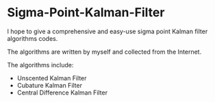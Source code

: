 # Sigma-Point-Kalman-Filter

I hope to give a comprehensive and easy-use sigma point Kalman filter algorithms codes.

The algorithms are written by myself and collected from the Internet.

The algorithms include:
* Unscented Kalman Filter
* Cubature Kalman Filter
* Central Difference Kalman Filter
